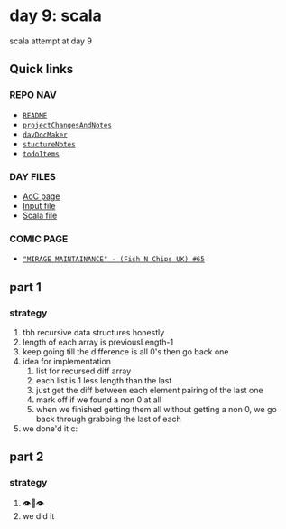 # day 9: scala
scala attempt at day 9
## Quick links
### REPO NAV
* [`README`](./README.md)
* [`projectChangesAndNotes`](./projectChangesAndNotes.md)
* [`dayDocMaker`](./dayDocMaker.md)
* [`stuctureNotes`](./structureNotes.md)
* [`todoItems`](./todoItems.md)
### DAY FILES
* [AoC page](https://adventofcode.com/2023/day/9)
* [Input file](https://adventofcode.com/2023/day/9/input)
* [Scala file](../../src/main/scala/day9.scala)

### COMIC PAGE
* [`"MIRAGE MAINTAINANCE" - (Fish N Chips UK) #65`](https://www.webtoons.com/en/canvas/advent-of-code/mirage-maintenance/viewer?title_no=713188&episode_no=65)

## part 1
### strategy
1. tbh recursive data structures honestly
2. length of each array is previousLength-1
3. keep going till the difference is all 0's then go back one
4. idea for implementation
    1. list for recursed diff array
    2. each list is 1 less length than the last
    3. just get the diff between each element pairing of the last one
    4. mark off if we found a non 0 at all 
    5. when we finished getting them all without getting a non 0, we go back through grabbing the last of each
5. we done'd it c:
## part 2
### strategy
1. 👁️👄👁️
2. we did it
